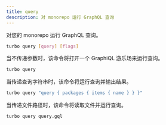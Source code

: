 ```yaml
---
title: query
description: 对 monorepo 运行 GraphQL 查询
---
```




<ExperimentalBadge />

对您的 monorepo 运行 GraphQL 查询。

```bash title="Terminal"
turbo query [query] [flags]
```

当不传递参数时，该命令将打开一个 GraphiQL 游乐场来运行查询。

```bash title="Terminal"
turbo query
```

当传递查询字符串时，该命令将运行查询并输出结果。

```bash title="Terminal"
turbo query "query { packages { items { name } } }"
```

当传递文件路径时，该命令将读取文件并运行查询。

```bash title="Terminal"
turbo query query.gql
```
